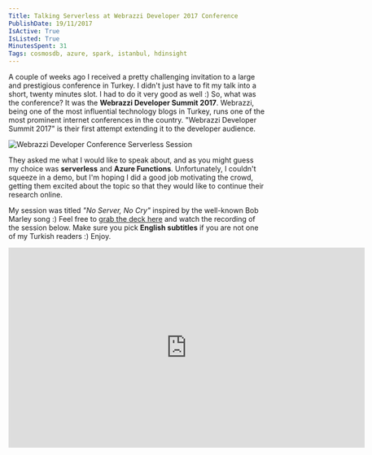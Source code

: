 ```yaml
---
Title: Talking Serverless at Webrazzi Developer 2017 Conference
PublishDate: 19/11/2017
IsActive: True
IsListed: True
MinutesSpent: 31
Tags: cosmosdb, azure, spark, istanbul, hdinsight
---
```


A couple of weeks ago I received a pretty challenging invitation to a large and prestigious conference in Turkey. I didn't just have to fit my talk into a short, twenty minutes slot. I had to do it very good as well :) So, what was the conference? It was the **Webrazzi Developer Summit 2017**. Webrazzi, being one of the most influential technology blogs in Turkey, runs one of the most prominent internet conferences in the country. "Webrazzi Developer Summit 2017" is their first attempt extending it to the developer audience. 

![Webrazzi Developer Conference Serverless Session](media/Webrazzi-Developer-2017-Serverless/_DSC8100.jpg)

They asked me what I would like to speak about, and as you might guess my choice was **serverless** and **Azure Functions**.  Unfortunately, I couldn't squeeze in a demo, but I'm hoping I did a good job motivating the crowd, getting them excited about the topic so that they would like to continue their research online. 

My session was titled *"No Server, No Cry"* inspired by the well-known Bob Marley song :) Feel free to [grab the deck here](https://speakerdeck.com/daronyondem/no-server-no-cry-introducing-serverless) and watch the recording of the session below. Make sure you pick **English subtitles** if you are not one of my Turkish readers :) Enjoy.

<iframe width="700" height="394" src="https://www.youtube.com/embed/WKXMaszLjaI?rel=0&amp;showinfo=0" frameborder="0" allowfullscreen></iframe>
